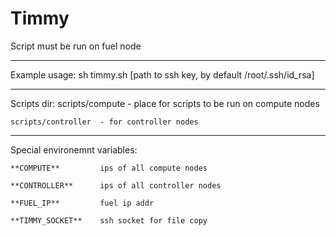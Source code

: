 Timmy
==============
Script must be run on fuel node

--------------
Example usage:
    sh timmy.sh [path to ssh key, by default /root/.ssh/id_rsa]

--------------
Scripts dir:
    scripts/compute     - place for scripts to be run on compute nodes

    scripts/controller  - for controller nodes

--------------

Special environemnt variables:

    **COMPUTE**         ips of all compute nodes

    **CONTROLLER**      ips of all controller nodes

    **FUEL_IP**         fuel ip addr

    **TIMMY_SOCKET**    ssh socket for file copy


